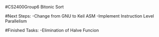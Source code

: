 #﻿CS2400Group6 Bitonic Sort

#Next Steps:
-Change from GNU to Keil ASM
-Implement Instruction Level Parallelism

#Finished Tasks:
-Elimination of Halve Funcion

